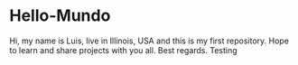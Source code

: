 Hello-Mundo
===========
Hi, my name is Luis, live in Illinois, USA and this is 
my first repository.
Hope to learn and share projects with you all.
Best regards. Testing
